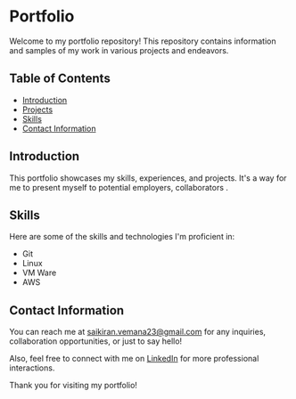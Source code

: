 # Portfolio

Welcome to my portfolio repository! This repository contains information and samples of my work in various projects and endeavors. 

## Table of Contents

- <span style="color: #008080">[Introduction](#introduction)</span>
- <span style="color: #008080">[Projects](#projects)</span>
- <span style="color: #008080">[Skills](#skills)</span>
- <span style="color: #008080">[Contact Information](#contact-information)</span>

## Introduction

This portfolio showcases my skills, experiences, and projects. It's a way for me to present myself to potential employers, collaborators .


## Skills

Here are some of the skills and technologies I'm proficient in:

- Git
- Linux
- VM Ware
- AWS

## Contact Information

You can reach me at <span style="color: skyblue">[saikiran.vemana23@gmail.com](mailto:saikiran.vemana23@gmail.com)</span> for any inquiries, collaboration opportunities, or just to say hello!

Also, feel free to connect with me on <span style="color: skyblue">[LinkedIn](https://www.linkedin.com/in/saikiranvemana)</span> for more professional interactions.

Thank you for visiting my portfolio!
